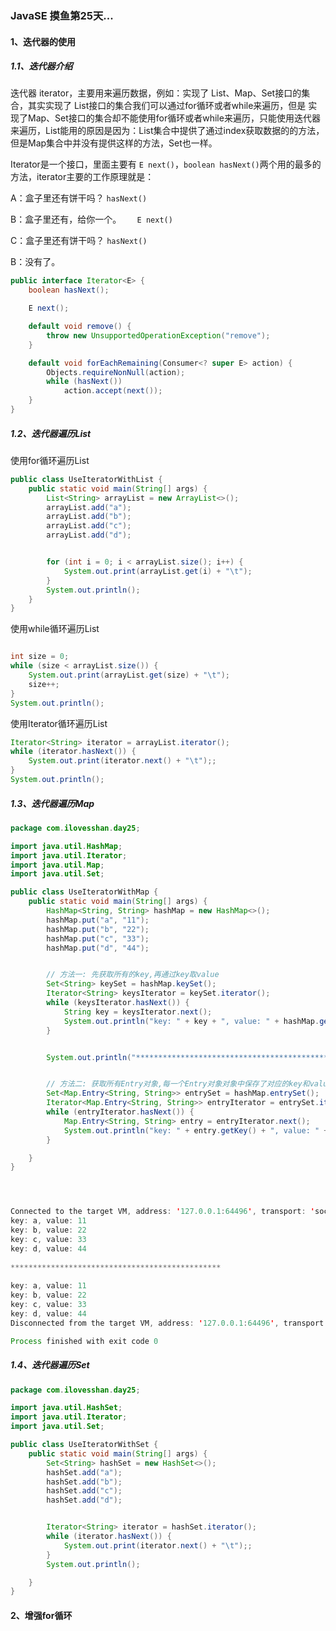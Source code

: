 ### JavaSE 摸鱼第25天...

#### 1、迭代器的使用

##### 1.1、迭代器介绍

迭代器 iterator，主要用来遍历数据，例如：实现了 List、Map、Set接口的集合，其实实现了 List接口的集合我们可以通过for循环或者while来遍历，但是 实现了Map、Set接口的集合却不能使用for循环或者while来遍历，只能使用迭代器来遍历，List能用的原因是因为：List集合中提供了通过index获取数据的的方法，但是Map集合中并没有提供这样的方法，Set也一样。

Iterator是一个接口，里面主要有 `E next()`，`boolean hasNext()`两个用的最多的方法，iterator主要的工作原理就是：

A：盒子里还有饼干吗？ `hasNext()`

B：盒子里还有，给你一个。 `   E next()`

C：盒子里还有饼干吗？ `hasNext()`

B：没有了。

```java
public interface Iterator<E> {
    boolean hasNext();

    E next();

    default void remove() {
        throw new UnsupportedOperationException("remove");
    }

    default void forEachRemaining(Consumer<? super E> action) {
        Objects.requireNonNull(action);
        while (hasNext())
            action.accept(next());
    }
}

```



##### 1.2、迭代器遍历List

使用for循环遍历List

```java
public class UseIteratorWithList {
    public static void main(String[] args) {
        List<String> arrayList = new ArrayList<>();
        arrayList.add("a");
        arrayList.add("b");
        arrayList.add("c");
        arrayList.add("d");


        for (int i = 0; i < arrayList.size(); i++) {
            System.out.print(arrayList.get(i) + "\t");
        }
        System.out.println();
    }
}

```



使用while循环遍历List

```java

int size = 0;
while (size < arrayList.size()) {
    System.out.print(arrayList.get(size) + "\t");
    size++;
}
System.out.println();
```



使用Iterator循环遍历List

```java
Iterator<String> iterator = arrayList.iterator();
while (iterator.hasNext()) {
    System.out.print(iterator.next() + "\t");;
}
System.out.println();
```





##### 1.3、迭代器遍历Map

```java
package com.ilovesshan.day25;

import java.util.HashMap;
import java.util.Iterator;
import java.util.Map;
import java.util.Set;

public class UseIteratorWithMap {
    public static void main(String[] args) {
        HashMap<String, String> hashMap = new HashMap<>();
        hashMap.put("a", "11");
        hashMap.put("b", "22");
        hashMap.put("c", "33");
        hashMap.put("d", "44");


        // 方法一: 先获取所有的key,再通过key取value
        Set<String> keySet = hashMap.keySet();
        Iterator<String> keysIterator = keySet.iterator();
        while (keysIterator.hasNext()) {
            String key = keysIterator.next();
            System.out.println("key: " + key + ", value: " + hashMap.get(key));
        }


        System.out.println("***********************************************");


        // 方法二: 获取所有Entry对象,每一个Entry对象对象中保存了对应的key和value
        Set<Map.Entry<String, String>> entrySet = hashMap.entrySet();
        Iterator<Map.Entry<String, String>> entryIterator = entrySet.iterator();
        while (entryIterator.hasNext()) {
            Map.Entry<String, String> entry = entryIterator.next();
            System.out.println("key: " + entry.getKey() + ", value: " + entry.getValue());
        }

    }
}




Connected to the target VM, address: '127.0.0.1:64496', transport: 'socket'
key: a, value: 11
key: b, value: 22
key: c, value: 33
key: d, value: 44
    
***********************************************
    
key: a, value: 11
key: b, value: 22
key: c, value: 33
key: d, value: 44
Disconnected from the target VM, address: '127.0.0.1:64496', transport: 'socket'

Process finished with exit code 0

```





##### 1.4、迭代器遍历Set

```java
package com.ilovesshan.day25;

import java.util.HashSet;
import java.util.Iterator;
import java.util.Set;

public class UseIteratorWithSet {
    public static void main(String[] args) {
        Set<String> hashSet = new HashSet<>();
        hashSet.add("a");
        hashSet.add("b");
        hashSet.add("c");
        hashSet.add("d");


        Iterator<String> iterator = hashSet.iterator();
        while (iterator.hasNext()) {
            System.out.print(iterator.next() + "\t");;
        }
        System.out.println();

    }
}

```



#### 2、增强for循环